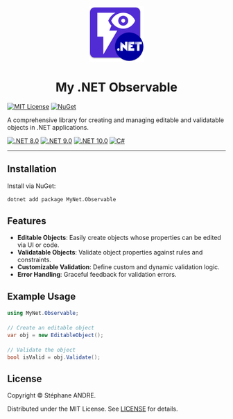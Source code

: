 <div id="top"></div>

<!-- PROJECT INFO -->
<br />
<div align="center">
  <img src="../../assets/MyNetObservable.png" width="128" alt="MyNetObservable">
</div>

<h1 align="center">My .NET Observable</h1>

[![MIT License](https://img.shields.io/github/license/sandre58/mynet?style=for-the-badge)](https://github.com/sandre58/mynet/blob/main/LICENSE)
[![NuGet](https://img.shields.io/nuget/v/MyNet.Observable?style=for-the-badge)](https://www.nuget.org/packages/MyNet.Observable)

A comprehensive library for creating and managing editable and validatable objects in .NET applications.

[![.NET 8.0](https://img.shields.io/badge/.NET-8.0-purple)](#)
[![.NET 9.0](https://img.shields.io/badge/.NET-9.0-purple)](#)
[![.NET 10.0](https://img.shields.io/badge/.NET-10.0-purple)](#)
[![C#](https://img.shields.io/badge/language-C%23-blue)](#)

---

## Installation

Install via NuGet:

```bash
dotnet add package MyNet.Observable
```

## Features

- **Editable Objects**: Easily create objects whose properties can be edited via UI or code.
- **Validatable Objects**: Validate object properties against rules and constraints.
- **Customizable Validation**: Define custom and dynamic validation logic.
- **Error Handling**: Graceful feedback for validation errors.

## Example Usage

```csharp
using MyNet.Observable;

// Create an editable object
var obj = new EditableObject();

// Validate the object
bool isValid = obj.Validate();
```

## License

Copyright © Stéphane ANDRE.

Distributed under the MIT License. See [LICENSE](../../LICENSE) for details.